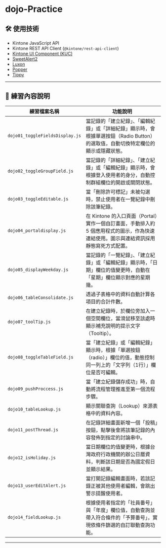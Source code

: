 # dojo-Practice

## 🛠️ 使用技術

- Kintone JavaScript API
- Kintone REST API Client (`@kintone/rest-api-client`)
- [Kintone UI Component (KUC)](https://kintone.dev/en/docs/kintone-ui-component/)
- [SweetAlert2](https://sweetalert2.github.io/)
- [Luxon](https://moment.github.io/luxon/#/)
- [Popper](https://popper.js.org/docs/v2/)
- [Tippy](https://atomiks.github.io/tippyjs/)

---

## 📁 練習內容說明

| 練習檔案名稱         | 功能說明 |
|------------------|----------|
| `dojo01_toggleFieldsDisplay.js`   | 當記錄的「建立紀錄」、「編輯紀錄」或「詳細紀錄」顯示時，會根據單選按鈕（Radio Button）的選取值，自動切換特定欄位的顯示或隱藏狀態。 |
| `dojo02_toggleGroupField.js`  | 當記錄的「詳細紀錄」、「建立紀錄」或「編輯紀錄」顯示時，會根據登入使用者的身分，自動控制群組欄位的開啟或關閉狀態。 |
| `dojo03_toggleEditable.js` | 當「刪除許可標記」未被勾選時，禁止使用者在一覽紀錄中刪除該筆紀錄。 |
| `dojo04_portaldisplay.js` | 在 Kintone 的入口頁面（Portal）實作一個自訂畫面，手動排入約 5 個應用程式的圖示，作為快速連結使用。圖示與連結資訊採用靜態寫死方式配置。|
| `dojo05_displayWeekday.js` | 當記錄的「一覽紀錄」、「建立紀錄」或「編輯紀錄」顯示時，「日期」欄位的值變更時，自動在「星期」欄位顯示對應的星期幾。 |
| `dojo06_tableConsolidate.js` | 透過子表格中的資料自動計算各項目的合計件數。 |
| `dojo07_toolTip.js` | 在建立紀錄時，於欄位旁加入一個空間欄位，當滑鼠移至該處時顯示補充說明的提示文字（Tooltip）。 |
| `dojo08_toggleTableField.js` | 當「建立紀錄」或「編輯紀錄」顯示時，根據「單選按鈕（radio）」欄位的值，動態控制同一列上的「文字列（1行）」欄位是否可編輯。|
| `dojo09_pushProccess.js` | 當「建立紀錄儲存成功」時，自動將流程管理推進至第一個流程步驟。 |
| `dojo10_tableLookup.js` | 顯示關聯查詢（Lookup）來源表格中的資料內容。 |
| `dojo11_postThread.js` | 在記錄詳細畫面新增一個「投稿」按鈕，點擊後會將該筆記錄的內容發佈到指定的討論串中。 |
| `dojo12_isHoliday.js` | 當日期欄位的值變更時，根據台灣政府行政機關的辦公日曆資料，判斷該日期是否為國定假日並顯示結果。 |
| `dojo13_userEditAlert.js` | 當打開記錄編輯畫面時，若該記錄正被其他使用者編輯，會跳出警示提醒使用者。 |
| `dojo14_fieldLookup.js` | 根據使用者指定的「社員番号」與「年度」欄位值，自動查詢並帶入符合條件的「予算番号」，實現依條件篩選的自訂聯動查詢功能。 |

---
